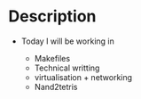# Description

- Today I will be working in 

  - Makefiles
  - Technical writting
  - virtualisation + networking
  - Nand2tetris



